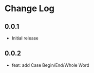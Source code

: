 # Change Log  

## 0.0.1  

- Initial release  

## 0.0.2  

- feat: add Case Begin/End/Whole Word  

